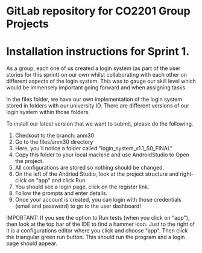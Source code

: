 # GitLab repository for CO2201 Group Projects

# Installation instructions for Sprint 1.

As a group, each one of us created a login system (as part of the user stories for this sprint) on our own whilst collaborating with each other on different aspects of the login system. This was to gauge our skill level which would be immensely important going forward and when assigning tasks.

In the files folder, we have our own implementation of the login system stored in folders with our university ID. There are different versions of our login system within those folders.

To install our latest version that we want to submit, please do the following.

1. Checkout to the branch: anm30
2. Go to the files/anm30 directory
3. Here, you'll notice a folder called "login_system_v1.1_S0_FINAL"
4. Copy this folder to your local machine and use AndroidStudio to Open the project.
5. All configurations are stored so nothing should be changed.
6. On the left of the Andriod Studio, look at the project structure and right-click on "app" and click Run.
7. You should see a login page, click on the register link.
8. Follow the prompts and enter details.
9. Once your account is created, you can login with those credentials (email and password) to go to the user dashboard!


IMPORTANT: If you see the option to Run tests (when you click on "app"), then look at the top bar of the IDE to find a hammer icon. Just to the right of it is a configurations editor where you click and choose "app". Then click the triangular green run button. This should run the program and a login page should appear.
